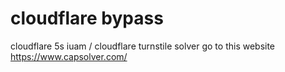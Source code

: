 # cloudflare bypass
   cloudflare 5s iuam / cloudflare turnstile solver  go to this website https://www.capsolver.com/

